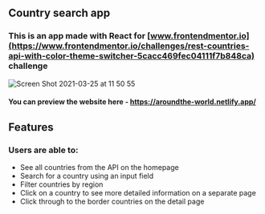 ## Country search app
### This is an app made with React for [www.frontendmentor.io](https://www.frontendmentor.io/challenges/rest-countries-api-with-color-theme-switcher-5cacc469fec04111f7b848ca) challenge
![Screen Shot 2021-03-25 at 11 50 55](https://user-images.githubusercontent.com/66033982/112437983-00d16880-8d61-11eb-81ca-18ea8b28e2fe.png)
#### You can preview the website here - https://aroundthe-world.netlify.app/

## Features
### Users are able to:
* See all countries from the API on the homepage
* Search for a country using an input field
* Filter countries by region
* Click on a country to see more detailed information on a separate page
* Click through to the border countries on the detail page
